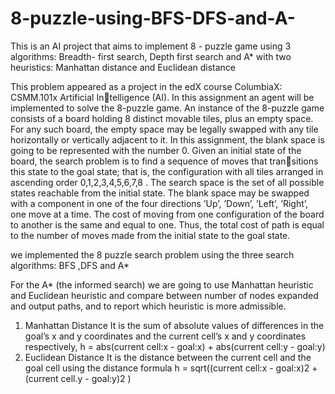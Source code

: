# 8-puzzle-using-BFS-DFS-and-A-
This is an AI project that aims to implement 8 - puzzle game using 3 algorithms: Breadth- first search, Depth first search and A* with two heuristics: Manhattan distance and Euclidean distance

This problem appeared as a project in the edX course ColumbiaX: CSMM.101x Artificial Intelligence (AI). In this assignment an agent will be implemented to solve the 8-puzzle game.
An instance of the 8-puzzle game consists of a board holding 8 distinct movable tiles, plus
an empty space. For any such board, the empty space may be legally swapped with any tile
horizontally or vertically adjacent to it. In this assignment, the blank space is going to be
represented with the number 0.
Given an initial state of the board, the search problem is to find a sequence of moves that transitions this state to the goal state; that is, the configuration with all tiles arranged in ascending
order 0,1,2,3,4,5,6,7,8 .
The search space is the set of all possible states reachable from the initial state. The blank
space may be swapped with a component in one of the four directions ’Up’, ’Down’, ’Left’,
’Right’, one move at a time. The cost of moving from one configuration of the board to another
is the same and equal to one. Thus, the total cost of path is equal to the number of moves
made from the initial state to the goal state.

we implemented the 8 puzzle search problem using the three search algorithms:
BFS ,DFS and A*

For the A* (the informed search) we are going to use Manhattan heuristic and Euclidean
heuristic and compare between number of nodes expanded and output paths, and to report
which heuristic is more admissible.
1. Manhattan Distance
It is the sum of absolute values of differences in the goal’s x and y coordinates and
the current cell’s x and y coordinates respectively,
h = abs(current cell:x - goal:x) + abs(current cell:y - goal:y)
2. Euclidean Distance
It is the distance between the current cell and the goal cell using the distance formula
h = sqrt((current cell:x - goal:x)2 + (current cell.y - goal:y)2
)
